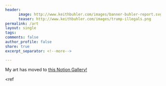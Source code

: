 ```yaml
---
header:
      image: http://www.keithbuhler.com/images/banner-buhler-report.svg
      teaser: http://www.keithbuhler.com/images/trump-illegals.png
permalink: /art
layout: single
tags: 
comments: false	
author_profile: false
share: true
excerpt_separator: <!--more-->

---
```



<p>
<p>


My art has moved to <a href="https://buhler.notion.site/Art-Dashboard-a33dafdd54b5486abaf6e286faa93857">  this Notion Gallery! </a>

<ref
